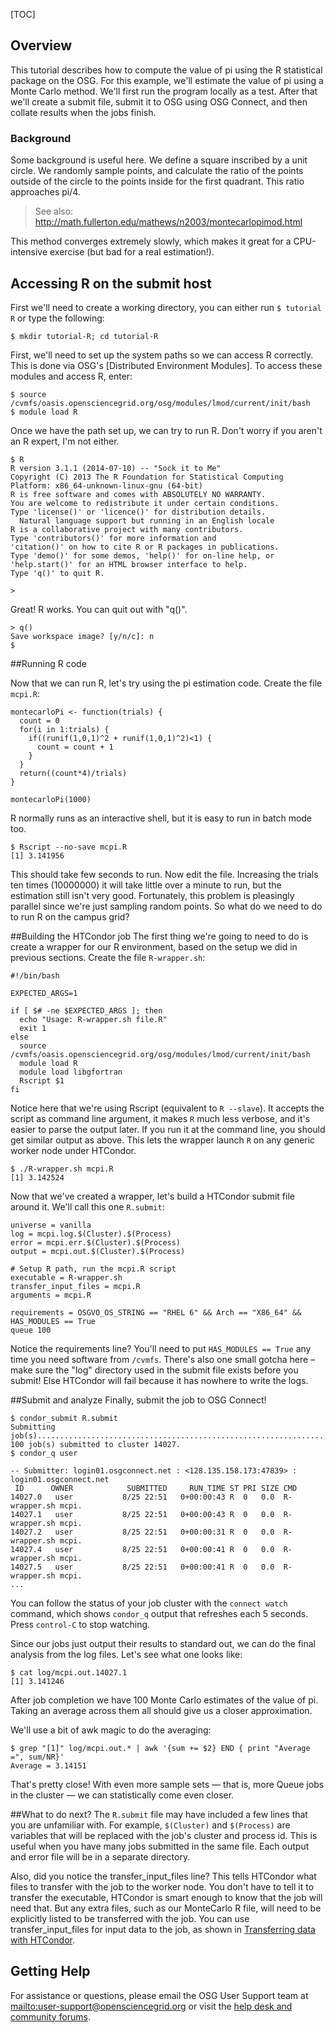 [title]: - "Calcuating Pi using R"
[TOC]

## Overview
This tutorial describes how to compute the value of pi using the R statistical package on the OSG. For this example, we'll estimate the value of pi using a Monte Carlo method. We'll first run the program locally as a test.  After that we'll create a submit file, submit it to OSG using OSG Connect, and then collate results when the jobs finish.

### Background
Some background is useful here. We define a square inscribed by a unit circle. We randomly sample points, and calculate the ratio of the points outside of the circle to the points inside for the first quadrant. This ratio approaches pi/4.

> See also: http://math.fullerton.edu/mathews/n2003/montecarlopimod.html

This method converges extremely slowly, which makes it great for a CPU-intensive exercise (but bad for a real estimation!).

## Accessing R on the submit host
First we'll need to create a working directory, you can either run `$ tutorial R` or type the following:

	$ mkdir tutorial-R; cd tutorial-R

First, we'll need to set up the system paths so we can access R correctly. This is done via OSG's [Distributed Environment Modules]. To access these modules and access R, enter:

	$ source /cvmfs/oasis.opensciencegrid.org/osg/modules/lmod/current/init/bash
	$ module load R
	

Once we have the path set up, we can try to run R. Don't worry if you aren't an R expert, I'm not either.

	$ R
	R version 3.1.1 (2014-07-10) -- "Sock it to Me"
	Copyright (C) 2013 The R Foundation for Statistical Computing
	Platform: x86_64-unknown-linux-gnu (64-bit)
	R is free software and comes with ABSOLUTELY NO WARRANTY.
	You are welcome to redistribute it under certain conditions.
	Type 'license()' or 'licence()' for distribution details.
	  Natural language support but running in an English locale
	R is a collaborative project with many contributors.
	Type 'contributors()' for more information and
	'citation()' on how to cite R or R packages in publications.
	Type 'demo()' for some demos, 'help()' for on-line help, or
	'help.start()' for an HTML browser interface to help.
	Type 'q()' to quit R.
		 
	>

Great! R works. You can quit out with "q()". 

	> q()
	Save workspace image? [y/n/c]: n
	$

##Running R code

Now that we can run R, let's try using the pi estimation code. Create the file `mcpi.R`:

	montecarloPi <- function(trials) {
	  count = 0
	  for(i in 1:trials) {
	    if((runif(1,0,1)^2 + runif(1,0,1)^2)<1) {
	      count = count + 1
	    }
	  }
	  return((count*4)/trials)
	}
	
	montecarloPi(1000)

R normally runs as an interactive shell, but it is easy to run in batch mode too.

	$ Rscript --no-save mcpi.R
	[1] 3.141956

This should take few seconds to run. Now edit the file. Increasing the trials ten times (10000000) it will take little over a minute to run, but the estimation still isn't very good. Fortunately, this problem is pleasingly parallel since we're just sampling random points. So what do we need to do to run R on the campus grid?

##Building the HTCondor job
The first thing we're going to need to do is create a wrapper for our R environment, based on the setup we did in previous sections. Create the file `R-wrapper.sh`:

	#!/bin/bash
	 
	EXPECTED_ARGS=1
	 
	if [ $# -ne $EXPECTED_ARGS ]; then
	  echo "Usage: R-wrapper.sh file.R"
	  exit 1
	else
	  source /cvmfs/oasis.opensciencegrid.org/osg/modules/lmod/current/init/bash
	  module load R
	  module load libgfortran
	  Rscript $1
	fi

Notice here that we're using Rscript (equivalent to `R --slave`). It accepts the script as command line argument, it makes `R` much less verbose, and it's easier to parse the output later. If you run it at the command line, you should get similar output as above. This lets the wrapper launch `R` on any generic worker node under HTCondor.

	$ ./R-wrapper.sh mcpi.R
	[1] 3.142524

Now that we've created a wrapper, let's build a HTCondor submit file around it. We'll call this one `R.submit`:

	universe = vanilla
	log = mcpi.log.$(Cluster).$(Process)
	error = mcpi.err.$(Cluster).$(Process)
	output = mcpi.out.$(Cluster).$(Process)
		 
	# Setup R path, run the mcpi.R script
	executable = R-wrapper.sh
	transfer_input_files = mcpi.R
	arguments = mcpi.R
		 
	requirements = OSGVO_OS_STRING == "RHEL 6" && Arch == "X86_64" && HAS_MODULES == True
	queue 100

Notice the requirements line? You'll need to put `HAS_MODULES == True` any time you need software from `/cvmfs`. There's also one small gotcha here – make sure the "log" directory used in the submit file exists before you submit! Else HTCondor will fail because it has nowhere to write the logs.

##Submit and analyze
Finally, submit the job to OSG Connect!

	$ condor_submit R.submit
	Submitting job(s)....................................................................................................
	100 job(s) submitted to cluster 14027.
	$ condor_q user
	 
	-- Submitter: login01.osgconnect.net : <128.135.158.173:47839> : login01.osgconnect.net
	 ID      OWNER            SUBMITTED     RUN_TIME ST PRI SIZE CMD
	14027.0   user           8/25 22:51   0+00:00:43 R  0   0.0  R-wrapper.sh mcpi.
	14027.1   user           8/25 22:51   0+00:00:43 R  0   0.0  R-wrapper.sh mcpi.
	14027.2   user           8/25 22:51   0+00:00:31 R  0   0.0  R-wrapper.sh mcpi.
	14027.4   user           8/25 22:51   0+00:00:41 R  0   0.0  R-wrapper.sh mcpi.
	14027.5   user           8/25 22:51   0+00:00:41 R  0   0.0  R-wrapper.sh mcpi.
	...

You can follow the status of your job cluster with the `connect watch` command, which shows `condor_q` output that refreshes each 5 seconds.  Press `control-C` to stop watching.

Since our jobs just output their results to standard out, we can do the final analysis from the log files. Let's see what one looks like:

	$ cat log/mcpi.out.14027.1
	[1] 3.141246

After job completion we have 100 Monte Carlo estimates of the value of pi. Taking an average across them all should give us a closer approximation.

We'll use a bit of awk magic to do the averaging:

	$ grep "[1]" log/mcpi.out.* | awk '{sum += $2} END { print "Average =", sum/NR}'
	Average = 3.14151

That's pretty close! With even more sample sets — that is, more Queue jobs in the cluster — we can statistically come even closer.

##What to do next?
The `R.submit` file may have included a few lines that you are unfamiliar with.  For example, `$(Cluster)` and `$(Process)` are variables that will be replaced with the job's cluster and process id.  This is useful when you have many jobs submitted in the same file.  Each output and error file will be in a separate directory.

Also, did you notice the transfer_input_files line?  This tells HTCondor what files to transfer with the job to the worker node.  You don't have to tell it to transfer the executable, HTCondor is smart enough to know that the job will need that.  But any extra files, such as our MonteCarlo R file, will need to be explicitly listed to be transferred with the job.  You can use transfer_input_files for input data to the job, as shown in [Transferring data with HTCondor](https://github.com/OSGConnect/tutorial-htcondor_transfer).

## Getting Help
For assistance or questions, please email the OSG User Support team  at <mailto:user-support@opensciencegrid.org> or visit the [help desk and community forums](http://support.opensciencegrid.org).
